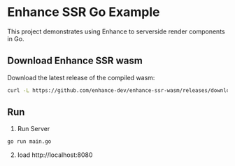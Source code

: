 # Enhance SSR Go Example
This project demonstrates using Enhance to serverside render components in Go. 

## Download Enhance SSR wasm
Download the latest release of the compiled wasm:
```sh
curl -L https://github.com/enhance-dev/enhance-ssr-wasm/releases/download/v0.0.3/enhance-ssr.wasm.gz | gunzip > enhance-ssr.wasm
```

## Run
1. Run Server
```sh
go run main.go
```
2. load http://localhost:8080


